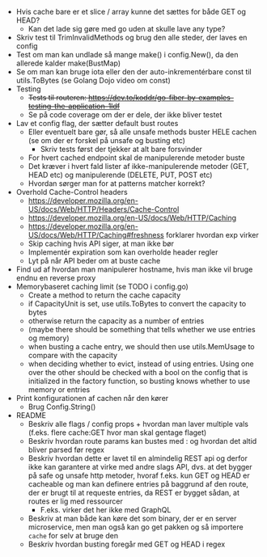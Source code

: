 * Hvis cache bare er et slice / array kunne det sættes for både GET og HEAD?
  * Kan det lade sig gøre med go uden at skulle lave any type?
* Skriv test til TrimInvalidMethods og brug den alle steder, der laves en config
* Test om man kan undlade så mange make() i config.New(), da den allerede kalder make(BustMap)
* Se om man kan bruge iota eller den der auto-inkrementérbare const til utils.ToBytes (se Golang Dojo video om const)
* Testing
  * ~~Tests til routeren: https://dev.to/koddr/go-fiber-by-examples-testing-the-application-1ldf~~
  * Se på code coverage om der er dele, der ikke bliver testet
* Lav et config flag, der sætter default bust routes
  * Eller eventuelt bare gør, så alle unsafe methods buster HELE cachen (se om der er forskel på unsafe og busting etc)
    * Skriv tests først der tjekker at alt bare forsvinder
  * For hvert cached endpoint skal de manipulerende metoder buste
  * Det kræver i hvert fald lister af ikke-manipulerende metoder (GET, HEAD etc) og manipulerende (DELETE, PUT, POST etc)
  * Hvordan sørger man for at patterns matcher korrekt?
* Overhold Cache-Control headers
  * https://developer.mozilla.org/en-US/docs/Web/HTTP/Headers/Cache-Control
  * https://developer.mozilla.org/en-US/docs/Web/HTTP/Caching
  * https://developer.mozilla.org/en-US/docs/Web/HTTP/Caching#freshness forklarer hvordan exp virker
  * Skip caching hvis API siger, at man ikke bør
  * Implementér expiration som kan overholde header regler
  * Lyt på når API beder om at buste cache
* Find ud af hvordan man manipulerer hostname, hvis man ikke vil bruge endnu en reverse proxy
* Memorybaseret caching limit (se TODO i config.go)
  * Create a method to return the cache capacity
  * if CapacityUnit is set, use utils.ToBytes to convert the capacity to bytes
  * otherwise return the capacity as a number of entries
  * (maybe there should be something that tells whether we use entries og memory)
  * when busting a cache entry, we should then use utils.MemUsage to compare with the capacity
  * when deciding whether to evict, instead of using entries. Using one over the other should be checked with a bool on the config that is initialized in the factory function, so busting knows whether to use memory or entries
* Print konfigurationen af cachen når den kører
  * Brug Config.String()
* README
  * Beskriv alle flags / config props + hvordan man laver multiple vals (f.eks. flere cache:GET hvor man skal gentage flaget)
  * Beskriv hvordan route params kan bustes med : og hvordan det altid bliver parsed før regex
  * Beskriv hvordan dette er lavet til en almindelig REST api og derfor ikke kan garantere at virke med andre slags API, dvs. at det bygger på safe og unsafe http metoder, hvoraf f.eks. kun GET og HEAD er cacheable og man kan definere entries på baggrund af den route, der er brugt til at requeste entries, da REST er bygget sådan, at routes er lig med ressourcer
    * F.eks. virker det her ikke med GraphQL
  * Beskriv at man både kan køre det som binary, der er en server microservice, men man også kan go get pakken og så importere `cache` for selv at bruge den
  * Beskriv hvordan busting foregår med GET og HEAD i regex
